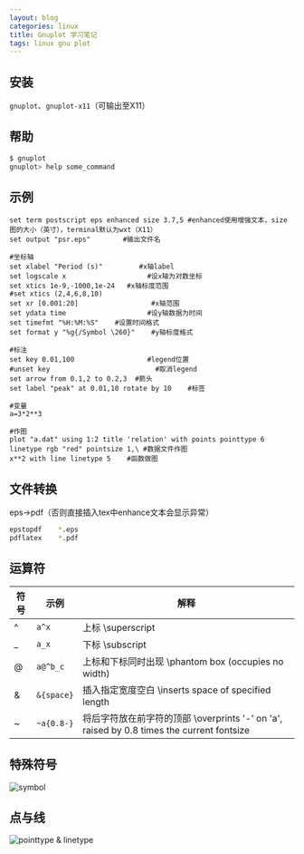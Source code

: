 ```yaml
---
layout: blog
categories: linux
title: Gnuplot 学习笔记
tags: linux gnu plot
---
```


## 安装

`gnuplot`、`gnuplot-x11`（可输出至X11）

## 帮助

```bash
$ gnuplot
gnuplot> help some_command
```
        
## 示例

```gnuplot
set term postscript eps enhanced size 3.7,5 #enhanced使用增强文本，size 图的大小（英寸），terminal默认为wxt（X11）
set output "psr.eps"        #输出文件名

#坐标轴
set xlabel "Period (s)"         #x轴label
set logscale x                    #设x轴为对数坐标
set xtics 1e-9,-1000,1e-24   #x轴标度范围
#set xtics (2,4,6,8,10)
set xr [0.001:20]                  #x轴范围
set ydata time                    #设y轴数据为时间
set timefmt "%H:%M:%S"    #设置时间格式
set format y "%g{/Symbol \260}"    #y轴标度格式

#标注
set key 0.01,100                  #legend位置
#unset key                          #取消legend
set arrow from 0.1,2 to 0.2,3  #箭头
set label "peak" at 0.01,10 rotate by 10    #标签

#变量
a=3*2**3  

#作图
plot "a.dat" using 1:2 title 'relation' with points pointtype 6 linetype rgb "red" pointsize 1,\ #数据文件作图
x**2 with line linetype 5    #函数做图
```

## 文件转换

eps->pdf（否则直接插入tex中enhance文本会显示异常）

```bash
epstopdf    *.eps
pdflatex    *.pdf
```

## 运算符

符号 | 示例 | 解释
---  | --- | ---
        ^    |       `a^x`       |          上标 \superscript
        _    |      `a_x`        |           下标 \subscript
        @    |     `a@^b_c`      |       上标和下标同时出现 \phantom box (occupies no width)
        &    |      `&{space}`   |        插入指定宽度空白 \inserts space of specified length
        ~    |      `~a{0.8-}`   |        将后字符放在前字符的顶部 \overprints '-' on 'a', raised by 0.8 times the current fontsize

## 特殊符号

![symbol][1]


## 点与线

![pointtype & linetype][2]


[1]: http://static.oschina.net/uploads/space/2013/0518/225902_zlbZ_698768.jpg
[2]: http://static.oschina.net/uploads/space/2013/0518/230106_7Td7_698768.png
	
